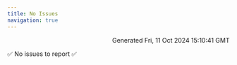 ```yaml
---
title: No Issues
navigation: true
---
```


<p style="text-align:right;color:#cccs">
Generated Fri, 11 Oct 2024 15:10:41 GMT
</p>
<p>✅ No issues to report ✅</p>



